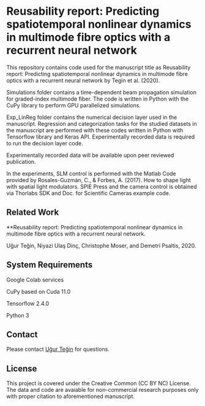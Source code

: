 # Reusability report: Predicting spatiotemporal nonlinear dynamics in multimode fibre optics with a recurrent neural network

This repository contains code used for the manuscript title as Reusability report: Predicting spatiotemporal nonlinear dynamics in multimode fibre optics with a recurrent neural network by Tegin et al. (2020).

Simulations folder contains a time-dependent beam propagation simulation for graded-index multimode fiber. The code is written in Python with the CuPy library to perform GPU parallelized simulations. 

Exp_LinReg folder contains the numerical decision layer used in the manuscript. Regression and categorization tasks for the studied datasets in the manuscript are performed with these codes written in Python with Tensorflow library and Keras API. Experimentally recorded data is required to run the decision layer code.

Experimentally recorded data will be available upon peer reviewed publication.

In the experiments, SLM control is performed with the Matlab Code provided by Rosales-Guzmán, C., & Forbes, A. (2017). How to shape light with spatial light modulators. SPIE Press and the camera control is obtained via Thorlabs SDK and Doc. for Scientific Cameras example code. 

## Related Work
**Reusability report: Predicting spatiotemporal nonlinear dynamics in multimode fibre optics with a recurrent neural network.

Uğur Teğin, Niyazi Ulaş Dinç, Christophe Moser, and Demetri Psaltis, 2020. 

## System Requirements
Google Colab services

CuPy based on Cuda 11.0

Tensorflow 2.4.0

Python 3

## Contact
Please contact [Uğur Teğin](http://ugurtegin.github.io) for questions.

## License
This project is covered under the Creative Common (CC BY NC) License. The data and code are avaiable for non-commercial research purposes only with proper citation to aforementioned manuscript.

